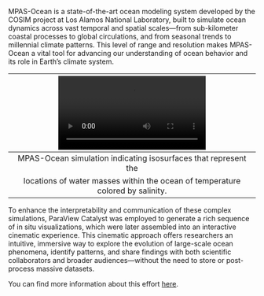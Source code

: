 MPAS-Ocean is a state-of-the-art ocean modeling system developed by the COSIM project at Los Alamos National Laboratory, built to simulate ocean dynamics across vast temporal and spatial scales—from sub-kilometer coastal processes to global circulations, and from seasonal trends to millennial climate patterns. This level of range and resolution makes MPAS-Ocean a vital tool for advancing our understanding of ocean behavior and its role in Earth’s climate system.

|![VIDEO](/assets/images/usecase/gallery/arctic-viewer-MPAS.mp4)|
|:--:|
|MPAS-Ocean simulation indicating isosurfaces that represent the
locations of water masses within the ocean of temperature colored by salinity.|


To enhance the interpretability and communication of these complex simulations, ParaView Catalyst was employed to generate a rich sequence of in situ visualizations, which were later assembled into an interactive cinematic experience. This cinematic approach offers researchers an intuitive, immersive way to explore the evolution of large-scale ocean phenomena, identify patterns, and share findings with both scientific collaborators and broader audiences—without the need to store or post-process massive datasets.

You can find more information about this effort [here](https://sc14.supercomputing.org/sites/all/themes/sc14/files/archive/sci_vis/sci_vis_files/svs105s3-file4.pdf).
